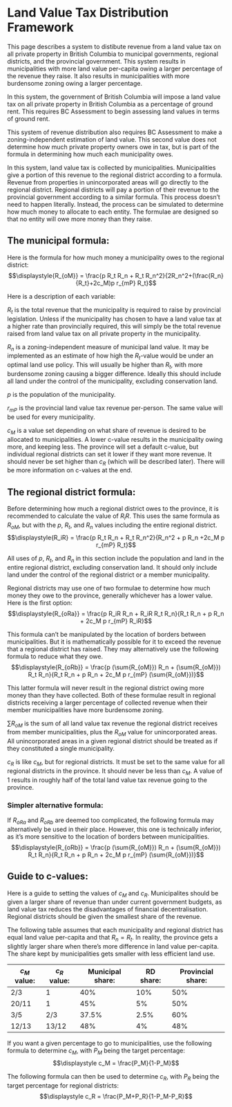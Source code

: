 # Land Value Tax Distribution Framework

This page describes a system to distibute revenue from a land value tax on all private property in British Columbia to municipal governments, regional districts, and the provincial government. This system results in municipalities with more land value per-capita owing a larger percentage of the revenue they raise. It also results in municipalities with more burdensome zoning owing a larger percentage.

In this system, the government of British Columbia will impose a land value tax on all private property in British Columbia as a percentage of ground rent. This requires BC Assessment to begin assessing land values in terms of ground rent.

This system of revenue distribution also requires BC Assessment to make a zoning-independent estimation of land value. This second value does not determine how much private property owners owe in tax, but is part of the formula in determining how much each municipality owes.

In this system, land value tax is collected by municipalities. Municipalities give a portion of this revenue to the regional district according to a formula. Revenue from properties in unincorporated areas will go directly to the regional district. Regional districts will pay a portion of their revenue to the provincial government according to a similar formula. This process doesn’t need to happen literally. Instead, the process can be simulated to determine how much money to allocate to each entity. The formulae are designed so that no entity will owe more money than they raise.

## The municipal formula:
Here is the formula for how much money a municipality owes to the regional district:
$$\displaystyle{R_{oM}} = \frac{p R_t R_n + R_t R_n^2}{2R_n^2+(\frac{R_n}{R_t}+2c_M)p r_{mP} R_t}$$

Here is a description of each variable:

$R_t$ is the total revenue that the municipality is required to raise by provincial legislation. Unless if the municipality has chosen to have a land value tax at a higher rate than provincially required, this will simply be the total revenue raised from land value tax on all private property in the municipality.

$R_n$ is a zoning-independent measure of municipal land value. It may be implemented as an estimate of how high the $R_t$-value would be under an optimal land use policy. This will usually be higher than $R_t$, with more burdensome zoning causing a bigger difference. Ideally this should include all land under the control of the municipality, excluding conservation land. 

$p$ is the population of the municipality.

${r_{mP}}$ is the provincial land value tax revenue per-person. The same value will be used for every municipality.

$c_M$ is a value set depending on what share of revenue is desired to be allocated to municipalities. A lower c-value results in the municipality owing more, and keeping less. The province will set a default c-value, but individual regional districts can set it lower if they want more revenue. It should never be set higher than $c_R$ (which will be described later). There will be more information on c-values at the end.

## The regional district formula:
Before determining how much a regional district owes to the province, it is recommended to calculate the value of $R_iR$. This uses the same formula as $R_{oM}$, but with the $p$, $R_t$, and $R_n$ values including the entire regional district.
$$\displaystyle{R_iR} = \frac{p R_t R_n + R_t R_n^2}{R_n^2 + p R_n +2c_M p r_{mP} R_t}$$

All uses of $p$, $R_t$, and $R_n$ in this section include the population and land in the entire regional district, excluding conservation land. It should only include land under the control of the regional district or a member municipality.

Regional districts may use one of two formulae to determine how much money they owe to the province, generally whichever has a lower value. Here is the first option:
$$\displaystyle{R_{oRa}} = \frac{p R_iR R_n + R_iR R_t R_n}{R_t R_n + p R_n + 2c_M p r_{mP} R_iR}$$

This formula can’t be manipulated by the location of borders between municipalities. But it is mathematically possible for it to exceed the revenue that a regional district has raised. They may alternatively use the following formula to reduce what they owe.
$$\displaystyle{R_{oRb}} = \frac{p (\sum{R_{oM}}) R_n + (\sum{R_{oM}}) R_t R_n}{R_t R_n + p R_n + 2c_M p r_{mP} (\sum{R_{oM}})}$$

This latter formula will never result in the regional district owing more money than they have collected. Both of these formulae result in regional districts receiving a larger percentage of collected revenue when their member municipalities have more burdensome zoning.

$\sum{R_{oM}}$ is the sum of all land value tax revenue the regional district receives from member municipalities, plus the $R_{oM}$ value for unincorporated areas. All unincorporated areas in a given regional district should be treated as if they constituted a single municipality.

$c_R$ is like $c_M$, but for regional districts. It must be set to the same value for all regional districts in the province. It should never be less than $c_M$. A value of 1 results in roughly half of the total land value tax revenue going to the province.

### Simpler alternative formula:
If $R_{oRa}$ and $R_{oRb}$ are deemed too complicated, the following formula may alternatively be used in their place. However, this one is technically inferior, as it’s more sensitive to the location of borders between municipalities.
$$\displaystyle{R_{oRb}} = \frac{p (\sum{R_{oM}}) R_n + (\sum{R_{oM}}) R_t R_n}{R_t R_n + p R_n + 2c_M p r_{mP} (\sum{R_{oM}})}$$

## Guide to c-values:
Here is a guide to setting the values of $c_M$ and $c_R$. Municipalites should be given a larger share of revenue than under current government budgets, as land value tax reduces the disadvantages of financial decentralisation. Regional districts should be given the smallest share of the revenue.

The following table assumes that each municipality and regional district has equal land value per-capita and that $R_n = R_t$. In reality, the province gets a slightly larger share when there’s more difference in land value per-capita. The share kept by municipalities gets smaller with less efficient land use.

| $c_M$ value: | $c_R$ value: | Municipal share: | RD share: | Provincial share: |
| ------------ | ------------ | ---------------- | ---------------- | ---------------- |
| 2/3 | 1 | 40% | 10% | 50% |
| 20/11 | 1 | 45% | 5% | 50% |
| 3/5 | 2/3 | 37.5% | 2.5% | 60% |
| 12/13 | 13/12 | 48% | 4% | 48% |

If you want a given percentage to go to municipalities, use the following formula to determine $c_M$, with $P_M$ being the target percentage:
$$\displaystyle c_M = \frac{P_M}{1-P_M}$$

The following formula can then be used to determine $c_R$, with $P_R$ being the target percentage for regional districts:
$$\displaystyle c_R = \frac{P_M+P_R}{1-P_M-P_R}$$
